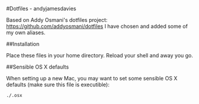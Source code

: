 #Dotfiles - andyjamesdavies

Based on Addy Osmani's dotfiles project: https://github.com/addyosmani/dotfiles I have chosen and added some of my own aliases.

##Installation

Place these files in your home directory. Reload your shell and away you go.

##Sensible OS X defaults

When setting up a new Mac, you may want to set some sensible OS X defaults (make sure this file is executible):

    ./.osx
